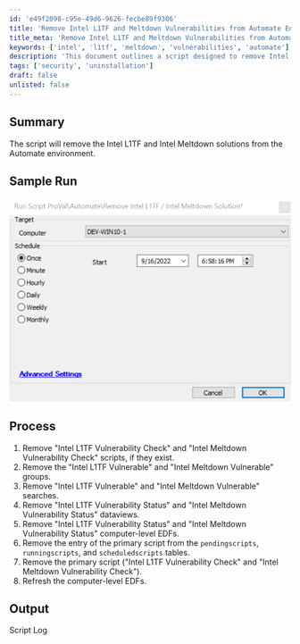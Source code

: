 ```yaml
---
id: 'e49f2098-c95e-49d6-9626-fecbe89f9306'
title: 'Remove Intel L1TF and Meltdown Vulnerabilities from Automate Environment'
title_meta: 'Remove Intel L1TF and Meltdown Vulnerabilities from Automate Environment'
keywords: ['intel', 'l1tf', 'meltdown', 'vulnerabilities', 'automate']
description: 'This document outlines a script designed to remove Intel L1TF and Intel Meltdown vulnerabilities from the Automate environment, detailing the process and expected output.'
tags: ['security', 'uninstallation']
draft: false
unlisted: false
---
```


## Summary

The script will remove the Intel L1TF and Intel Meltdown solutions from the Automate environment.

## Sample Run

![Sample Run](../../../static/img/Remove-Intel-L1TF--Intel-Meltdown-Solution/image_1.png)

## Process

1. Remove "Intel L1TF Vulnerability Check" and "Intel Meltdown Vulnerability Check" scripts, if they exist.
2. Remove the "Intel L1TF Vulnerable" and "Intel Meltdown Vulnerable" groups.
3. Remove "Intel L1TF Vulnerable" and "Intel Meltdown Vulnerable" searches.
4. Remove "Intel L1TF Vulnerability Status" and "Intel Meltdown Vulnerability Status" dataviews.
5. Remove "Intel L1TF Vulnerability Status" and "Intel Meltdown Vulnerability Status" computer-level EDFs.
6. Remove the entry of the primary script from the `pendingscripts`, `runningscripts`, and `scheduledscripts` tables.
7. Remove the primary script ("Intel L1TF Vulnerability Check" and "Intel Meltdown Vulnerability Check").
8. Refresh the computer-level EDFs.

## Output

Script Log

